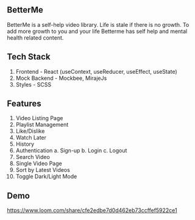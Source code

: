 ## BetterMe

BetterMe is a self-help video library. Life is stale if there is no growth. To add more growth to you and your life Betterme has self help and mental health related content. 

## Tech Stack
1. Frontend - React (useContext, useReducer, useEffect, useState)
2. Mock Backend - Mockbee, MirajeJs
3. Styles - SCSS

## Features
1. Video Listing Page
2. Playlist Management
3. Like/Dislike
4. Watch Later
5. History
6. Authentication
  a. Sign-up
  b. Login
  c. Logout
7. Search Video
8. Single Video Page
9. Sort by Latest Videos
10. Toggle Dark/Light Mode

## Demo
https://www.loom.com/share/cfe2edbe7d0d462eb73ccffef5922ce1
